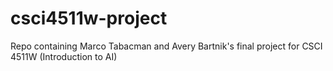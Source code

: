 # csci4511w-project
Repo containing Marco Tabacman and Avery Bartnik's final project for CSCI 4511W (Introduction to AI)
